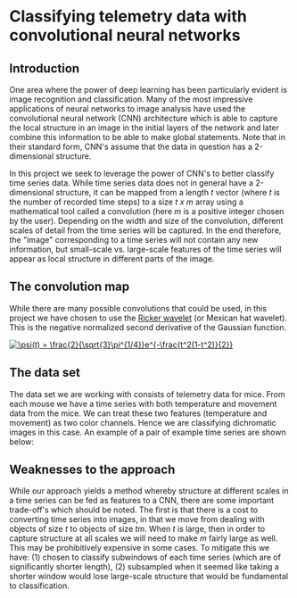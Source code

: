# Classifying telemetry data with convolutional neural networks

## Introduction

One area where the power of deep learning has been particularly evident is image recognition and classification. Many of the most impressive applications of neural networks to image analysis have used the convolutional neural network (CNN) architecture which is able to capture the local structure in an image in the initial layers of the network and later combine this information to be able to make global statements. Note that in their standard form, CNN's assume that the data in question has a 2-dimensional structure.

In this project we seek to leverage the power of CNN's to better classify time series data. While time series data does not in general have a 2-dimensional structure, it can be mapped from a length *t* vector (where *t* is the number of recorded time steps) to a size *t x m* array using a mathematical tool called a convolution (here *m* is a positive integer chosen by the user). Depending on the width and size of the convolution, different scales of detail from the time series will be captured. In the end therefore, the "image" corresponding to a time series will not contain any new information, but small-scale vs. large-scale features of the time series will appear as local structure in different parts of the image.

## The convolution map

While there are many possible convolutions that could be used, in this project we have chosen to use the [Ricker wavelet](https://en.wikipedia.org/wiki/Mexican_hat_wavelet) (or Mexican hat wavelet). This is the negative normalized second derivative of the Gaussian function. 

<a href="https://www.codecogs.com/eqnedit.php?latex=\psi(t)&space;=&space;\frac{2}{\sqrt{3}\pi^{1/4}}e^{-\frac{t^2(1-t^2)}{2}}" target="_blank"><img src="https://latex.codecogs.com/gif.latex?\psi(t)&space;=&space;\frac{2}{\sqrt{3}\pi^{1/4}}e^{-\frac{t^2(1-t^2)}{2}}" title="\psi(t) = \frac{2}{\sqrt{3}\pi^{1/4}}e^{-\frac{t^2(1-t^2)}{2}}" /></a>

## The data set

The data set we are working with consists of telemetry data for mice. From each mouse we have a time series with both temperature and movement data from the mice. We can treat these two features (temperature and movement) as two color channels. Hence we are classifying dichromatic images in this case. An example of a pair of example time series are shown below:

## Weaknesses to the approach

While our approach yields a method whereby structure at different scales in a time series can be fed as features to a CNN, there are some important trade-off's which should be noted. The first is that there is a cost to converting time series into images, in that we move from dealing with objects of size *t* to objects of size *tm*. When *t* is large, then in order to capture structure at all scales we will need to make *m* fairly large as well. This may be prohibitively expensive in some cases. To mitigate this we have: (1) chosen to classify subwindows of each time series (which are of significantly shorter length), (2) subsampled when it seemed like taking a shorter window would lose large-scale structure that would be fundamental to classification.
